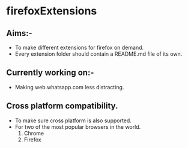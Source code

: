 # firefoxExtensions
## Aims:-
- To make different extensions for firefox on demand.
- Every extension folder should contain a README.md file of its own.


## Currently working on:-
- Making web.whatsapp.com less distracting.


## Cross platform compatibility.
- To make sure cross platform is also supported.
- For two of the most popular browsers in the world.
    1. Chrome 
    2. Firefox
